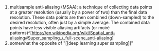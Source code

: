 1. multisample anti-aliasing (MSAA); a technique of collecting data points at a greater resolution (usually by a power of two) than the final data resolution. These data points are then combined (down-sampled) to the desired resolution, often just by a simple average. The combined data points have less visible aliasing artifacts (or moiré patterns)^[https://en.wikipedia.org/wiki/Spatial_anti-aliasing#Super_sampling_/_full-scene_anti-aliasing]
2. somewhat the opposite of "[[deep learning super sampling]]"